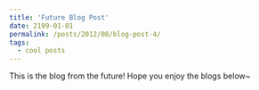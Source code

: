 ```yaml
---
title: 'Future Blog Post'
date: 2199-01-01
permalink: /posts/2012/08/blog-post-4/
tags:
  - cool posts
---
```


This is the blog from the future! Hope you enjoy the blogs below~

